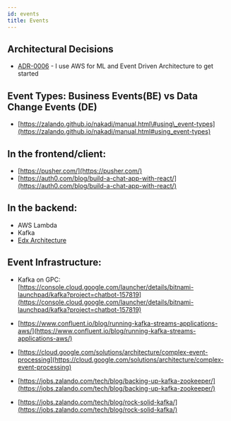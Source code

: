 ```yaml
---
id: events
title: Events
---
```

## Architectural Decisions

* [ADR-0006](https://github.com/denseidel/developer-playbook/blob/master/docs/adr/0006-i-use-aws-for-ml-and-event-driven-architecture.md) - I use AWS for ML and Event Driven Architecture to get started

## Event Types: Business Events\(BE\) vs Data Change Events \(DE\)

* [https://zalando.github.io/nakadi/manual.html\#using\_event-types](https://zalando.github.io/nakadi/manual.html#using_event-types)

## In the frontend/client:

* [https://pusher.com/](https://pusher.com/)
* [https://auth0.com/blog/build-a-chat-app-with-react/](https://auth0.com/blog/build-a-chat-app-with-react/)

## In the backend:

* AWS Lambda
* Kafka 
* [Edx Architecture](https://edx.readthedocs.io/projects/edx-developer-guide/en/latest/architecture.html)

## Event Infrastructure:

* Kafka on GPC: [https://console.cloud.google.com/launcher/details/bitnami-launchpad/kafka?project=chatbot-157819](https://console.cloud.google.com/launcher/details/bitnami-launchpad/kafka?project=chatbot-157819)
* [https://www.confluent.io/blog/running-kafka-streams-applications-aws/](https://www.confluent.io/blog/running-kafka-streams-applications-aws/)

* [https://cloud.google.com/solutions/architecture/complex-event-processing](https://cloud.google.com/solutions/architecture/complex-event-processing)
* [https://jobs.zalando.com/tech/blog/backing-up-kafka-zookeeper/](https://jobs.zalando.com/tech/blog/backing-up-kafka-zookeeper/)
* [https://jobs.zalando.com/tech/blog/rock-solid-kafka/](https://jobs.zalando.com/tech/blog/rock-solid-kafka/)